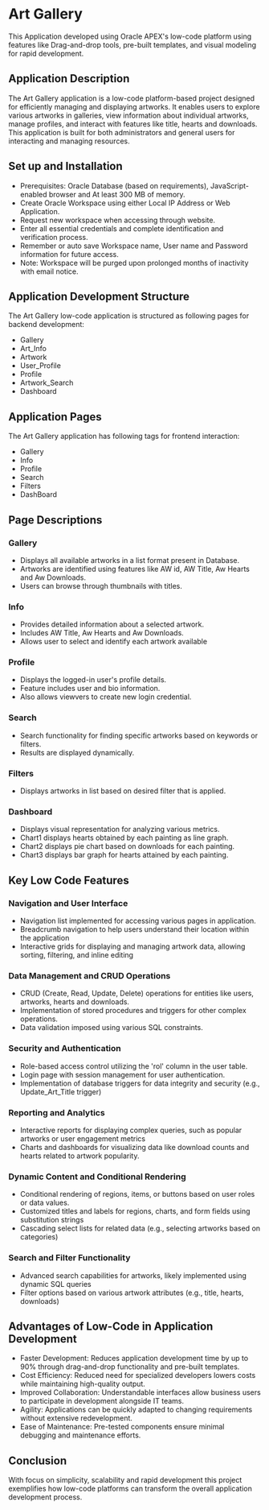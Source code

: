 # Art Gallery
This Application developed using Oracle APEX's low-code platform using features like Drag-and-drop tools, pre-built templates, and visual modeling for rapid development. 

## Application Description
The Art Gallery application is a low-code platform-based project designed for efficiently managing and displaying artworks. It enables users to explore various artworks in galleries, view information about individual artworks, manage profiles, and interact with features like title, hearts and downloads. This application is built for both administrators and general users for interacting and managing resources.


## Set up and Installation
- Prerequisites: Oracle Database (based on requirements), JavaScript-enabled browser and At least 300 MB of memory.
- Create Oracle Workspace using either Local IP Address or Web Application.
- Request new workspace when accessing through website.
- Enter all essential credentials and complete identification and verification process.
- Remember or auto save Workspace name, User name and Password information for future access.
- Note: Workspace will be purged upon prolonged months of inactivity with email notice.


<!-- 
REFERENCE PURPOSE
development_captures
│   ├── AppBuilder.png
│   ├── Art_Info.png
│   ├── Artwork.png
│   ├── Artwork_Search.png
│   ├── Breadcrumb_Entries.png
│   ├── Dashboard.png
│   ├── Navigation.png
-->
<!-- application_captures
│   ├──Art_Info_Insertion.png
│   ├──Art_Info_Overview.png
│   ├──Artwork_Filter_Overview.png
│   ├──Artwork_Search_KeywordSearch.png
│   ├──Artwork_Search_OrderBy_Hearts.png
│   ├──Artwork_Search_OrderBy_Title.png
│   ├──Dashborad_Overview1.png
│   ├──Dashborad_Overview2.png
│   ├──Homepage_Overview.png
│   ├──User_Profile_Overview.png
-->
<!-- 
```
LowCode-Application/
│
├── src/
│   ├── sql_queries           # Contains all sql queries for creating table, procedure and trigger
│
├── assets/                   # Conatins screenshot images of raw development pages and application pages
│
├── README.md                 # Summary
```
-->

  
## Application Development Structure
The Art Gallery low-code application is structured as following pages for backend development:
- Gallery
- Art_Info
- Artwork
- User_Profile
- Profile
- Artwork_Search
- Dashboard


## Application Pages
The Art Gallery application has following tags for frontend interaction:
- Gallery
- Info
- Profile
- Search
- Filters
- DashBoard


## Page Descriptions
### Gallery
   - Displays all available artworks in a list format present in Database.
   - Artworks are identified using features like AW id, AW Title, Aw Hearts and Aw Downloads.
   - Users can browse through thumbnails with titles.

### Info
   - Provides detailed information about a selected artwork.
   - Includes AW Title, Aw Hearts and Aw Downloads.
   - Allows user to select and identify each artwork available

### Profile
   - Displays the logged-in user's profile details.
   - Feature includes user and bio information.
   - Also allows viewvers to create new login credential.

### Search
   - Search functionality for finding specific artworks based on keywords or filters.
   - Results are displayed dynamically.

### Filters
   - Displays artworks in list based on desired filter that is applied.
     
### Dashboard
  - Displays visual representation for analyzing various metrics.
  - Chart1 displays hearts obtained by each painting as line graph.
  - Chart2 displays pie chart based on downloads for each painting.
  - Chart3 displays bar graph for hearts attained by each painting.


## Key Low Code Features 
### Navigation and User Interface
- Navigation list implemented for accessing various pages in application.
- Breadcrumb navigation to help users understand their location within the application
- Interactive grids for displaying and managing artwork data, allowing sorting, filtering, and inline editing

### Data Management and CRUD Operations
- CRUD (Create, Read, Update, Delete) operations for entities like users, artworks, hearts and downloads.
- Implementation of stored procedures and triggers for other complex operations.
- Data validation imposed using various SQL constraints.

### Security and Authentication
- Role-based access control utilizing the 'rol' column in the user table.
- Login page with session management for user authentication.
- Implementation of database triggers for data integrity and security (e.g., Update_Art_Title trigger)

### Reporting and Analytics
- Interactive reports for displaying complex queries, such as popular artworks or user engagement metrics
- Charts and dashboards for visualizing data like download counts and hearts related to artwork popularity.

### Dynamic Content and Conditional Rendering
- Conditional rendering of regions, items, or buttons based on user roles or data values.
- Customized titles and labels for regions, charts, and form fields using substitution strings
- Cascading select lists for related data (e.g., selecting artworks based on categories)

### Search and Filter Functionality
- Advanced search capabilities for artworks, likely implemented using dynamic SQL queries
- Filter options based on various artwork attributes (e.g., title, hearts, downloads)


## Advantages of Low-Code in Application Development
- Faster Development: Reduces application development time by up to 90% through drag-and-drop functionality and pre-built templates.
- Cost Efficiency: Reduced need for specialized developers lowers costs while maintaining high-quality output.
- Improved Collaboration: Understandable interfaces allow business users to participate in development alongside IT teams.
- Agility: Applications can be quickly adapted to changing requirements without extensive redevelopment.
- Ease of Maintenance: Pre-tested components ensure minimal debugging and maintenance efforts.

## Conclusion
With focus on simplicity, scalability and rapid development this project exemplifies how low-code platforms can transform the overall application development process. 

